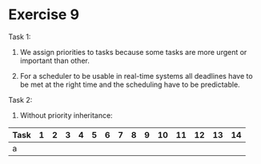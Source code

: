 # Exercise 9


Task 1:
  1. We assign priorities to tasks because some tasks are more urgent or important than other.
  
  2. For a scheduler to be usable in real-time systems all deadlines have to be met at the right time and the scheduling have to be predictable.
  
Task 2:
  1. Without priority inheritance:
  
|Task|1|2|3|4|5|6|7|8|9|10|11|12|13|14|
|----|-|-|-|-|-|-|-|-|-|--|--|--|--|--|
| a  | | | | | | | | | |  |  |  |  |  |

